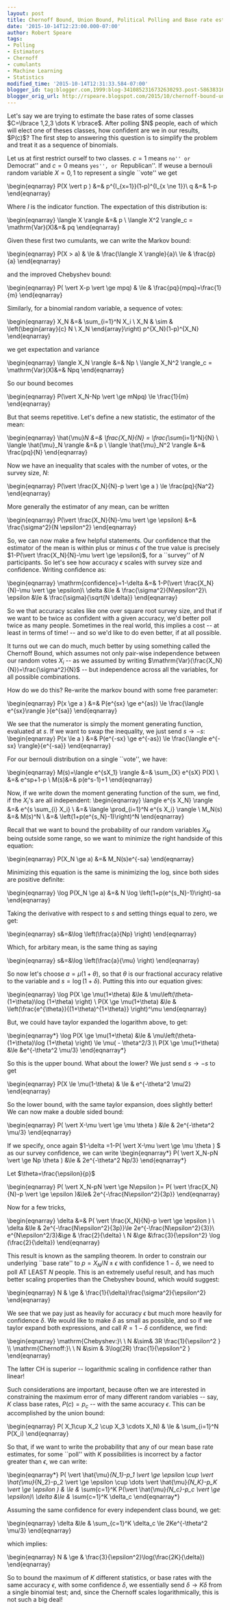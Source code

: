 ```yaml
---
layout: post
title: Chernoff Bound, Union Bound, Political Polling and Base rate estimation
date: '2015-10-14T12:23:00.000-07:00'
author: Robert Speare
tags:
- Polling
- Estimators
- Chernoff
- cumulants
- Machine Learning
- Statistics
modified_time: '2015-10-14T12:31:33.584-07:00'
blogger_id: tag:blogger.com,1999:blog-3410852316732630293.post-5863831646773169945
blogger_orig_url: http://rspeare.blogspot.com/2015/10/chernoff-bound-union-bound-political.html
---
```


<div dir="ltr" style="text-align: left;" trbidi="on"> 
Let's say we are trying to estimate the base rates of some classes $C=\lbrace 
1,2,3 \dots K \rbrace$. After polling $N$ people, each of which will elect one 
of theses classes, how confident are we in our results, $P(c)$? The first step 
to answering this question is to simplify the problem and treat it as a 
sequence of binomials. 

Let us at first restrict ourself to two classes. $c=1$ means ``no'' or 
``Democrat'' and $c=0$ means ``yes'', or ``Republican''. If weuse a bernouli 
random variable $X=0,1$ to represent a single ``vote'' we get 

\begin{eqnarray} 
P(X \vert p ) &amp;=&amp; p^{I_{x=1}}(1-p)^{I_{x \ne 1}}\\ 
q &amp;=&amp; 1-p 
\end{eqnarray} 

Where $I$ is the indicator function. The expectation of this distribution is: 

\begin{eqnarray} 
\langle X \rangle &amp;=&amp; p \\ 
\langle X^2 \rangle_c = \mathrm{Var}(X)&amp;=&amp; pq 
\end{eqnarray} 

Given these first two cumulants, we can write the Markov bound: 

\begin{eqnarray} 
P(X &gt; a) &amp; \le &amp; \frac{\langle X \rangle}{a}\\ 
 \le &amp; \frac{p}{a} 
\end{eqnarray} 

and the improved Chebyshev bound: 

\begin{eqnarray} 
P( \vert X-p \vert \ge mpq) &amp; \le &amp; \frac{pq}{mpq}=\frac{1}{m} 
\end{eqnarray} 

Similarly, for a binomial random variable, a sequence of votes: 

\begin{eqnarray} 
X_N &amp;=&amp; \sum_{i=1}^N X_i \\ 
X_N &amp; \sim &amp; \left(\begin{array}{c} 
N \\ 
X_N 
\end{array}\right) p^{X_N}(1-p)^{X_N} 
\end{eqnarray} 

we get expectation and variance 

\begin{eqnarray} 
\langle X_N \rangle &amp;=&amp; Np \\ 
\langle X_N^2 \rangle_c = \mathrm{Var}(X)&amp;=&amp; Npq 
\end{eqnarray} 

So our bound becomes 

\begin{eqnarray} 
P(\vert X_N-Np \vert \ge mNpq) \le \frac{1}{m} 
\end{eqnarray} 

But that seems repetitive. Let's define a new statistic, the estimator of the 
mean: 

\begin{eqnarray} 
\hat{\mu}_N &amp;=&amp; \frac{X_N}{N} = \frac{\sum_{i=1}^N}{N} \\ 
\langle \hat{\mu}_N \rangle &amp;=&amp; p \\ 
\langle \hat{\mu}_N^2 \rangle &amp;=&amp; \frac{pq}{N} 
\end{eqnarray} 

Now we have an inequality that scales with the number of votes, or the survey 
size, $N$: 

\begin{eqnarray} 
P(\vert \frac{X_N}{N}-p \vert \ge a ) \le \frac{pq}{Na^2} 
\end{eqnarray} 

More generally the estimator of any mean, can be written 

\begin{eqnarray} 
P(\vert \frac{X_N}{N}-\mu \vert \ge \epsilon) &amp;=&amp; \frac{\sigma^2}{N 
\epsilon^2} 
\end{eqnarray} 

So, we can now make a few helpful statements. Our confidence that the 
estimator of the mean is within plus or minus $\epsilon$ of the true value is 
precisely $1-P(\vert \frac{X_N}{N}-\mu \vert \ge \epsilon)$, for a ``survey'' 
of $N$ participants. So let's see how accuracy $\epsilon$ scales with survey 
size and confidence. Writing confidence as: 

\begin{eqnarray} 
\mathrm{confidence}=1-\delta &amp;=&amp; 1-P(\vert \frac{X_N}{N}-\mu \vert \ge 
\epsilon)\\ 
\delta &amp;\le &amp; \frac{\sigma^2}{N\epsilon^2}\\ 
\epsilon &amp;\le &amp; \frac{\sigma}{\sqrt{N \delta}} 
\end{eqnarray} 

So we that accuracy scales like one over square root survey size, and that if 
we want to be twice as confident with a given accuracy, we'd better poll twice 
as many people. Sometimes in the real world, this implies a cost -- at least 
in terms of time! -- and so we'd like to do even better, if at all possible. 

It turns out we can do much, much better by using something called the 
Chernoff Bound, which assumes not only pair-wise independence between our 
random votes $X_i$ -- as we assumed by writing 
$\mathrm{Var}(\frac{X_N}{N})=\frac{\sigma^2}{N}$ -- but independence across 
all the variables, for all possible combinations. 

How do we do this? Re-write the markov bound with some free parameter: 

\begin{eqnarray} 
P(x \ge a ) &amp;=&amp; P(e^{sx} \ge e^{as}) \le \frac{\langle e^{sx}\rangle 
}{e^{sa}} 
\end{eqnarray} 

We see that the numerator is simply the moment generating function, evaluated 
at $s$. If we want to swap the inequality, we just send $s \to -s$: 
\begin{eqnarray} 
P(x \le a ) &amp;=&amp; P(e^{-sx} \ge e^{-as}) \le \frac{\langle e^{-sx} 
\rangle}{e^{-sa}} 
\end{eqnarray} 

For our bernouli distribution on a single ``vote'', we have: 

\begin{eqnarray} 
M(s)=\langle e^{sX_1} \rangle &amp;=&amp; \sum_{X} e^{sX} P(X) \\ 
&amp;=&amp; e^sp+1-p \\ 
M(s)&amp;=&amp; p(e^s-1)+1 
\end{eqnarray} 

Now, if we write down the moment generating function of the sum, we find, if 
the $X_i$'s are all independent: 
\begin{eqnarray} 
\langle e^{s X_N} \rangle &amp;=&amp; e^{s \sum_{i} X_i} \\ 
&amp;=&amp; \langle \prod_{i=1}^N e^{s X_i} \rangle \\ 
M_N(s) &amp;=&amp; M(s)^N \\ 
&amp;=&amp; \left(1+p(e^{s_N}-1)\right)^N 
\end{eqnarray} 

Recall that we want to bound the probability of our random variables $X_N$ 
being outside some range, so we want to minimize the right handside of this 
equation: 

\begin{eqnarray} 
P(X_N \ge a) &amp;=&amp; M_N(s)e^{-sa} 
\end{eqnarray} 

Minimizing this equation is the same is minimizing the log, since both sides 
are positive definite: 

\begin{eqnarray} 
\log P(X_N \ge a) &amp;=&amp; N \log \left(1+p(e^{s_N}-1)\right)-sa 
\end{eqnarray} 

Taking the derivative with respect to $s$ and setting things equal to zero, we 
get: 

\begin{eqnarray} 
s&amp;=&amp;\log \left(\frac{a}{Np} \right) 
\end{eqnarray} 

Which, for arbitary mean, is the same thing as saying 

\begin{eqnarray} 
s&amp;=&amp;\log \left(\frac{a}{\mu} \right) 
\end{eqnarray} 

So now let's choose $a=\mu(1+\theta)$, so that $\theta$ is our fractional 
accuracy relative to the variable and $s=\log(1+\delta)$. Putting this into 
our equation gives: 

\begin{eqnarray} 
\log P(X \ge \mu(1+\theta)  &amp;\le &amp; \mu\left(\theta- (1+\theta)\log 
(1+\theta) \right) \\ 
P(X \ge \mu(1+\theta) &amp;\le &amp; 
\left(\frac{e^{\theta}}{(1+\theta)^{1+\theta}} \right)^\mu 
\end{eqnarray} 

But, we could have taylor expanded the logarithm above, to get: 

\begin{eqnarray*} 
\log P(X \ge \mu(1+\theta)  &amp;\le &amp; \mu\left(\theta- (1+\theta)\log 
(1+\theta) \right) 
\le \mu( - \theta^2/3 )\\ 
P(X \ge \mu(1+\theta) &amp;\le &amp;e^{-\theta^2 \mu/3} 
\end{eqnarray*} 

So this is the upper bound. What about the lower? We just send $s \to -s$ to 
get 

\begin{eqnarray} 
P(X \le \mu(1-\theta) &amp; \le &amp;  e^{-\theta^2 \mu/2} 
\end{eqnarray} 

So the lower bound, with the same taylor expansion, does slightly better! We 
can now make a double sided bound: 

\begin{eqnarray} 
P( \vert X-\mu \vert \ge \mu \theta ) &amp;\le &amp; 2e^{-\theta^2 \mu/3} 
\end{eqnarray} 

If we specify, once again $1-\delta =1-P( \vert X-\mu \vert \ge \mu \theta ) $ 
as our survey confidence, we can write 
 \begin{eqnarray*} 
 P( \vert X_N-pN \vert \ge Np \theta ) &amp;\le &amp; 2e^{-\theta^2 Np/3} 
 \end{eqnarray*} 

 Let $\theta=\frac{\epsilon}{p}$ 

 \begin{eqnarray} 
  P( \vert X_N-pN \vert \ge N\epsilon )= P( \vert \frac{X_N}{N}-p \vert \ge 
\epsilon )&amp;\le&amp; 2e^{-\frac{N\epsilon^2}{3p}} 
  \end{eqnarray} 

  Now for a few tricks, 

  \begin{eqnarray} 
  \delta &amp;=&amp; P( \vert \frac{X_N}{N}-p \vert \ge \epsilon ) \\ 
\delta &amp;\le  &amp;  2e^{-\frac{N\epsilon^2}{3p}}\le 
2e^{-\frac{N\epsilon^2}{3}}\\ 
e^{N\epsilon^2/3}&amp;\ge &amp; \frac{2}{\delta} \\ 
N &amp;\ge &amp;\frac{3}{\epsilon^2} \log (\frac{2}{\delta}) 
 \end{eqnarray} 

 This result is known as the sampling theorem. In order to constrain our 
underlying ``base rate'' to $p = X_N/N \pm \epsilon$ with confidence 
$1-\delta$, we need to poll AT LEAST $N$ people. This is an extremely useful 
result, and has much better scaling properties than the Chebyshev bound, which 
would suggest: 

 \begin{eqnarray} 
 N &amp; \ge &amp; \frac{1}{\delta}\frac{\sigma^2}{\epsilon^2} 
 \end{eqnarray} 

 We see that we pay just as heavily for accuracy $\epsilon$ but much more 
heavily for confidence $\delta$. We would like to make $\delta$ as small as 
possible, and so if we taylor expand both expressions, and call $R=1-\delta$ 
confidence, we find: 

 \begin{eqnarray} 
\mathrm{Chebyshev:}\ \ N &amp;\sim&amp; 3R \frac{1}{\epsilon^2 } \\\ 
\mathrm{Chernoff:}\ \ N &amp;\sim &amp; 3\log(2R) \frac{1}{\epsilon^2 } 
 \end{eqnarray} 

The latter  CH is superior -- logarithmic scaling in confidence rather than 
linear! 

Such considerations are important, because often we are interested in 
constraining the maximum error of many different random variables -- say, $K$ 
class base rates, $P(c)=p_c$ -- with the same accuracy $\epsilon$. This can be 
accomplished by the union bound: 

\begin{eqnarray} 
P( X_1\cup X_2 \cup X_3 \cdots X_N) &amp; \le &amp; \sum_{i=1}^N P(X_i) 
\end{eqnarray} 

So that, if we want to write the probability that any of our mean base rate 
estimates, for some ``poll'' with $K$ possibilities is incorrect by a factor 
greater than $\epsilon$, we can write: 

\begin{eqnarray*} 
P( \vert \hat{\mu}_{N_1}-p_1 \vert \ge \epsilon \cup \vert \hat{\mu}_{N_2}-p_2 
\vert \ge \epsilon \cup \dots \vert \hat{\mu}_{N_K}-p_K \vert \ge \epsilon ) 
&amp; \le &amp; \sum_{c=1}^K P(\vert \hat{\mu}_{N_c}-p_c \vert \ge \epsilon)\\ 
\delta &amp;\le &amp;  \sum_{c=1}^K \delta_c 
\end{eqnarray*} 

Assuming the same confidence for every independent class bound, we get: 

\begin{eqnarray} 
\delta &amp;\le &amp;  \sum_{c=1}^K \delta_c \le 2Ke^{-\theta^2 \mu/3} 
\end{eqnarray} 

which implies: 

\begin{eqnarray} 
N &amp; \ge &amp; \frac{3}{\epsilon^2}\log(\frac{2K}{\delta}) 
\end{eqnarray} 

So to bound the maximum of $K$ different statistics, or base rates with the 
same accuracy $\epsilon$, with some confidence $\delta$, we essentially send 
$\delta \to K \delta$ from a single binomial test; and, since the Chernoff 
scales logarithmically, this is not such a big deal! 